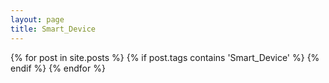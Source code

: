 ```yaml
---
layout: page
title: Smart_Device
---
```


{% for post in site.posts %}
  {% if post.tags contains 'Smart_Device' %}
    <!-- 카테고리1에 해당하는 글을 여기에 표시합니다. -->
  {% endif %}
{% endfor %}

